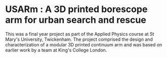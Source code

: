 # USARm : A 3D printed borescope arm for urban search and rescue

This was a final year project as part of the Applied Physics course at St Mary's University, Twickenham. The project comprised the design and characterization of a modular 3D printed continuum arm and was based on earlier work by a team at King's College London.



